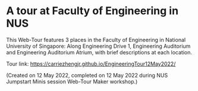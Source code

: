 # A tour at Faculty of Engineering in NUS 

This Web-Tour features 3 places in the Faculty of Engineering in National University of Singapore: Along Engineering Drive 1, Engineering Auditorium and Engineering Auditorium Atrium, with brief descriptions at each location.

Tour link: https://carriezhengjr.github.io/EngineeringTour12May2022/

(Created on 12 May 2022, completed on 12 May 2022 during NUS Jumpstart Minis session Web-Tour Maker workshop.)
